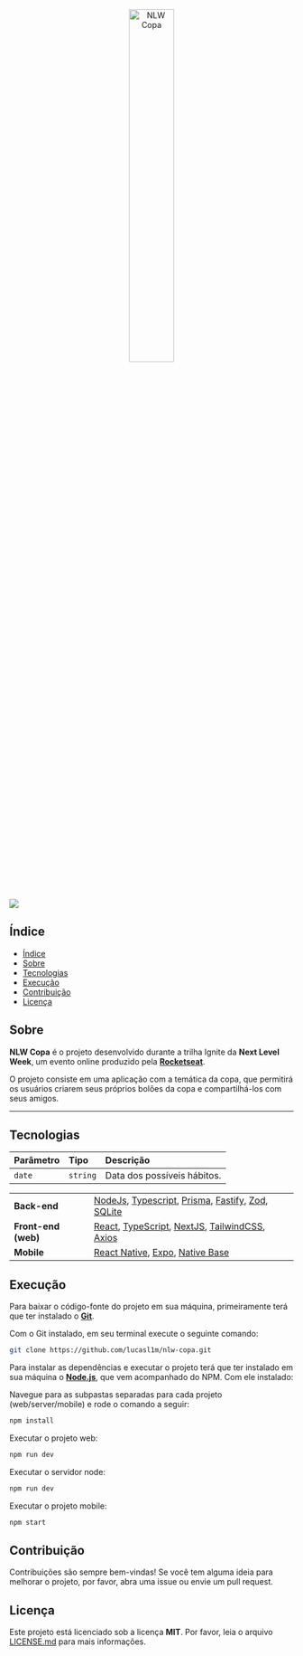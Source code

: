 <div align="center">
   <img alt="NLW Copa" src=".github/assets/nlw-copa-logo.svg" width="40%"/>
</div>

![](./github/cover.png)

## Índice

- [Índice](#índice)
- [Sobre](#sobre)
- [Tecnologias](#tecnologias)
- [Execução](#execução)
- [Contribuição](#contribuição)
- [Licença](#licença)

## Sobre

**NLW Copa** é o projeto desenvolvido durante a trilha Ignite da **Next Level Week**, um evento online produzido pela [**Rocketseat**](https://github.com/Rocketseat).

O projeto consiste em uma aplicação com a temática da copa, que permitirá os usuários criarem seus próprios bolões da copa e compartilhá-los com seus amigos.

---

## Tecnologias

| Parâmetro | Tipo     | Descrição                   |
| :-------- | :------- | :-------------------------- |
| `date`    | `string` | Data dos possíveis hábitos. |

<table>
  <tbody>
    <tr>
      <td style="font-weight: bold">Back-end</td>
      <td>
        <a href="https://nodejs.org/en/" target="_blank" rel="noopener noreferrer">NodeJs</a>,
        <a href="https://www.typescriptlang.org/" target="_blank" rel="noopener noreferrer">Typescript</a>,
        <a href="https://www.prisma.io/" target="_blank" rel="noopener noreferrer">Prisma</a>,
        <a href="https://www.fastify.io/" target="_blank" rel="noopener noreferrer">Fastify</a>,
        <a href="https://zod.dev/" target="_blank" rel="noopener noreferrer">Zod</a>,
        <a href="https://www.sqlite.org/index.html" target="_blank" rel="noopener noreferrer">SQLite</a>
      </td>
    </tr>
    <tr>
      <td style="font-weight: bold">Front-end (web)</td>
      <td>
        <a href="https://reactjs.org/" target="_blank" rel="noopener noreferrer">React</a>,
        <a href="https://www.typescriptlang.org/" target="_blank" rel="noopener noreferrer">TypeScript</a>,
        <a href="https://nextjs.org/" target="_blank" rel="noopener noreferrer">NextJS</a>,
        <a href="https://tailwindcss.com/" target="_blank" rel="noopener noreferrer">TailwindCSS</a>,
        <a href="https://axios-http.com/docs/intro" target="_blank" rel="noopener noreferrer">Axios</a>
      </td>
    </tr>
    <tr>
      <td style="font-weight: bold">Mobile</td>
      <td>
        <a href="https://reactnative.dev/" target="_blank" rel="noopener noreferrer">React Native</a>,
        <a href="https://expo.dev/" target="_blank" rel="noopener noreferrer">Expo</a>,
        <a href="https://nativebase.io/" target="_blank" rel="noopener noreferrer">Native Base</a>
      </td>
    </tr>
  </tbody>
</table>

## Execução

Para baixar o código-fonte do projeto em sua máquina, primeiramente terá que ter instalado o [**Git**](https://git-scm.com/).

Com o Git instalado, em seu terminal execute o seguinte comando:

```bash
git clone https://github.com/lucasl1m/nlw-copa.git
```

Para instalar as dependências e executar o projeto terá que ter instalado em sua máquina o [**Node.js**](https://nodejs.org/en/), que vem acompanhado do NPM. Com ele instalado:

Navegue para as subpastas separadas para cada projeto (web/server/mobile) e rode o comando a seguir:

```bash
npm install
```

Executar o projeto web:

```bash
npm run dev

```

Executar o servidor node:

```bash
npm run dev

```

Executar o projeto mobile:

```bash
npm start

```

## Contribuição

Contribuições são sempre bem-vindas! Se você tem alguma ideia para melhorar o projeto, por favor, abra uma issue ou envie um pull request.

## Licença

Este projeto está licenciado sob a licença **MIT**. Por favor, leia o arquivo [LICENSE.md](./LICENSE.md) para mais informações.
